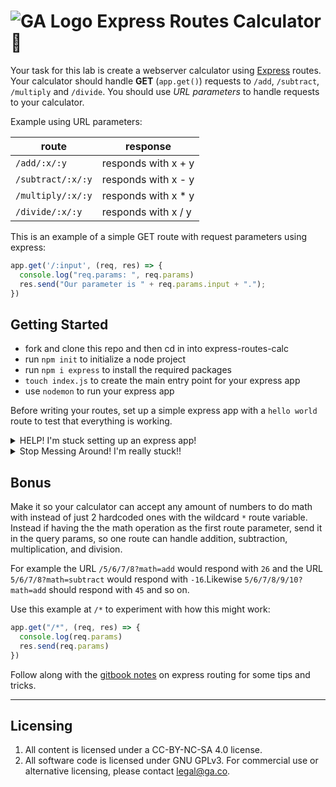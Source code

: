 # ![GA Logo](https://ga-dash.s3.amazonaws.com/production/assets/logo-9f88ae6c9c3871690e33280fcf557f33.png) Express Routes Calculator 🧮

Your task for this lab is create a webserver calculator using [Express](https://expressjs.com/) routes. Your calculator should handle **GET** (`app.get()`) requests to `/add`, `/subtract`, `/multiply` and `/divide`. You should use *URL parameters* to handle requests to your calculator.

Example using URL parameters:

route | response
------|---------|
`/add/:x/:y` | responds with x + y
`/subtract/:x/:y` | responds with x - y
`/multiply/:x/:y` | responds with x * y
`/divide/:x/:y` | responds with x / y

This is an example of a simple GET route with request parameters using express:

```javascript
app.get('/:input', (req, res) => {
  console.log("req.params: ", req.params)
  res.send("Our parameter is " + req.params.input + ".");
})
```

## Getting Started

* fork and clone this repo and then cd in into express-routes-calc
* run `npm init` to initialize a node project
* run `npm i express` to install the required packages
* `touch index.js` to create the main entry point for your express app
* use `nodemon` to run your express app

Before writing your routes, set up a simple express app with a `hello world` route to test that everything is working.

<details>

<summary> HELP! I'm stuck setting up an express app! </summary>

Check out this pseudocode, it might help:

```javascript
// import required modules

// configure express app

// define routes

// listen on a port
```
</details>

<details>

<summary> Stop Messing Around! I'm really stuck!! </summary>

This is an example of the most simple express server:

```javascript
// import required modules
const express = require('express')

// configure express app
const app = express()
const PORT = 3000

// define routes
app.get('/', (req, res) => {
  res.send('Hello, World!')
});

// listen on a port
app.listen(PORT, () => {
  console.log(`listening to the smooth sounds of port ${PORT} in the morning 🌊`)
})
```
</details>

## Bonus

Make it so your calculator can accept any amount of numbers to do math with instead of just 2 hardcoded ones with the wildcard `*` route variable. Instead if having the the math operation as the first route parameter, send it in the query params, so one route can handle addition, subtraction, multiplication, and division. 

For example the URL `/5/6/7/8?math=add` would respond with `26` and the URL `5/6/7/8?math=subtract` would respond with `-16`.Likewise `5/6/7/8/9/10?math=add` should respond with `45` and so on. 

Use this example at `/*` to experiment with how this might work:

```javascript
app.get("/*", (req, res) => {
  console.log(req.params)
  res.send(req.params)
})
```

Follow along with the [gitbook notes](https://gawdiseattle.gitbook.io/wdi/05-node-express/00readme-1/02routes#2nd-express-app-fun-with-routes) on express routing for some tips and tricks.

---

## Licensing
1. All content is licensed under a CC-BY-NC-SA 4.0 license.
2. All software code is licensed under GNU GPLv3. For commercial use or alternative licensing, please contact legal@ga.co.

